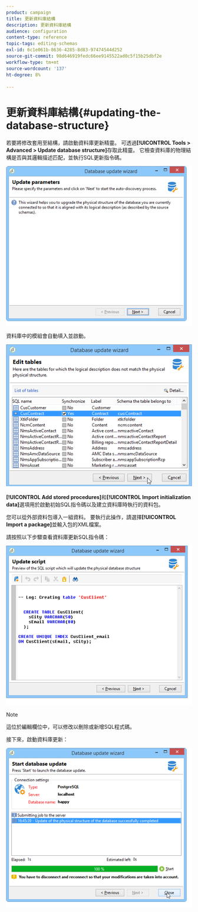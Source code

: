 ```yaml
---
product: campaign
title: 更新資料庫結構
description: 更新資料庫結構
audience: configuration
content-type: reference
topic-tags: editing-schemas
exl-id: 6c1e061b-8636-4285-8d83-97474544d252
source-git-commit: 98d646919fedc66ee9145522ad0c5f15b25dbf2e
workflow-type: tm+mt
source-wordcount: '137'
ht-degree: 8%

---
```


# 更新資料庫結構{#updating-the-database-structure}

若要將修改套用至結構，請啟動資料庫更新精靈。 可透過&#x200B;**[!UICONTROL Tools > Advanced > Update database structure]**&#x200B;存取此精靈。 它檢查資料庫的物理結構是否與其邏輯描述匹配，並執行SQL更新指令碼。

![](assets/d_ncs_integration_schema_update.png)

資料庫中的模組會自動填入並啟動。

![](assets/d_ncs_integration_schema_update_select.png)

**[!UICONTROL Add stored procedures]**&#x200B;和&#x200B;**[!UICONTROL Import initialization data]**&#x200B;選項用於啟動初始SQL指令碼以及建立資料庫時執行的資料包。

您可以從外部資料包導入一組資料。 要執行此操作，請選擇&#x200B;**[!UICONTROL Import a package]**&#x200B;並輸入包的XML檔案。

請按照以下步驟查看資料庫更新SQL指令碼：

![](assets/d_ncs_integration_schema_update2.png)

>[!NOTE]
>
>這位於編輯欄位中，可以修改以刪除或新增SQL程式碼。

接下來，啟動資料庫更新：

![](assets/d_ncs_integration_schema_update3.png)
